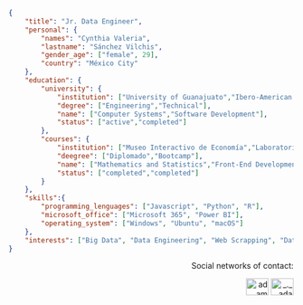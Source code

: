 ```json
{
    "title": "Jr. Data Engineer",
    "personal": {
        "names": "Cynthia Valeria",
        "lastname": "Sánchez Vilchis",
        "gender_age": ["female", 29],
        "country": "México City"
    },
    "education": {
        "university": {
            "institution": ["University of Guanajuato","Ibero-American University Mexico City"],
            "degree": ["Engineering","Technical"],
            "name": ["Computer Systems","Software Development"],
            "status": ["active","completed"]
        },
        "courses": {
            "institution": ["Museo Interactivo de Economía","Laboratoria"],
            "deegree": ["Diplomado","Bootcamp"],
            "name": ["Mathematics and Statistics","Front-End Development"],
            "status": ["completed","completed"]
        }
    },
    "skills":{
        "programming_lenguages": ["Javascript", "Python", "R"],
        "microsoft_office": ["Microsoft 365", "Power BI"],
        "operating_system": ["Windows", "Ubuntu", "macOS"]
    },
    "interests": ["Big Data", "Data Engineering", "Web Scrapping", "Data Visualization", "Machine Learning"]
}
```
  <p align="right">Social networks of contact:</p>
  <p align="right">
    <a href="https://mx.linkedin.com/in/vale-vilchis?trk=people-guest_people_search-card" target="blank"><img align="center"
        src="https://raw.githubusercontent.com/rahuldkjain/github-profile-readme-generator/master/src/images/icons/Social/linked-in-alt.svg"
        alt="adam pithewan" height="30" width="40" /></a>
    <a href="https://www.instagram.com/_valeriavilchis_" target="blank"><img align="center"
        src="https://raw.githubusercontent.com/rahuldkjain/github-profile-readme-generator/master/src/images/icons/Social/instagram.svg"
        alt="_._.adam._" height="30" width="40" /></a>
  </p>
